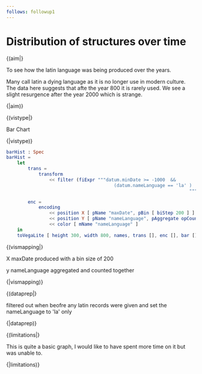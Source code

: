 ```yaml
---
follows: followup1
---
```


# Distribution of structures over time

{(aim|}

To see how the latin language was being produced over the years.

Many call latin a dying language as it is no longer use in modern culture. The data here suggests that afte the year 800 it is rarely used. We see a slight resurgence after the year 2000 which is strange.

{|aim)}

{(vistype|}

Bar Chart

{|vistype)}

```elm {v}
barHist : Spec
barHist =
    let
        trans =
            transform
                << filter (fiExpr """datum.minDate >= -1000  &&  
                                        (datum.nameLanguage == 'la' )
                                                                    """)

        enc =
            encoding
                << position X [ pName "maxDate", pBin [ biStep 200 ] ]
                << position Y [ pName "nameLanguage", pAggregate opCount ]
                << color [ mName "nameLanguage" ]
    in
    toVegaLite [ height 300, width 800, names, trans [], enc [], bar [] ]
```

{(vismapping|}

X
maxDate produced with a bin size of 200

y
nameLanguage aggregated and counted together

{|vismapping)}

{(dataprep|}

filtered out when beofre any latin records were given
and set the nameLanguage to 'la' only

{|dataprep)}

{(limitations|}

This is quite a basic graph, I would like to have spent more time on it but was unable to.

{|limitations)}
